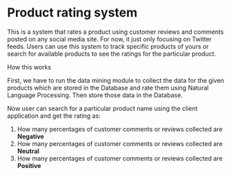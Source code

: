 # Product rating system

This is a system that rates a product using customer reviews and comments posted on any social media site. 
For now, it just only focusing on Twitter feeds. Users can use this system to track specific products of yours or
search for available products to see the ratings for the particular product.

How this works

First, we have to run the data mining module to collect the data for the given products which are stored in the Database and rate them using Natural Language Processing. Then store those data in the Database.

Now user can search for a particular product name using the client application and get the rating as:

1. How many percentages of customer comments or reviews collected are <b>Negative</b>
2. How many percentages of customer comments or reviews collected are <b>Neutral</b>
3. How many percentages of customer comments or reviews collected are <b>Positive</b>


<HARSH SRIVASTAVA>

